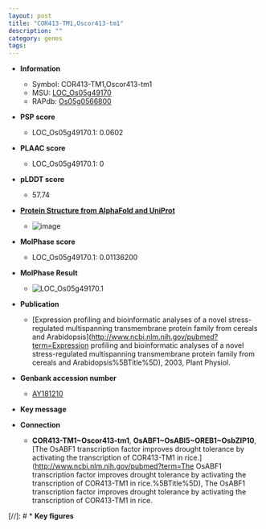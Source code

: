 ```yaml
---
layout: post
title: "COR413-TM1,Oscor413-tm1"
description: ""
category: genes
tags: 
---
```


* **Information**  
    + Symbol: COR413-TM1,Oscor413-tm1  
    + MSU: [LOC_Os05g49170](http://rice.plantbiology.msu.edu/cgi-bin/ORF_infopage.cgi?orf=LOC_Os05g49170)  
    + RAPdb: [Os05g0566800](http://rapdb.dna.affrc.go.jp/viewer/gbrowse_details/irgsp1?name=Os05g0566800)  

* **PSP score**  
    + LOC_Os05g49170.1: 0.0602 

* **PLAAC score**  
    + LOC_Os05g49170.1: 0 

* **pLDDT score**
    + 57.74

* **[Protein Structure from AlphaFold and UniProt](https://www.uniprot.org/uniprotkb/Q688W8/entry#structure)**
    + ![image](https://ricepsp.github.io/images/Q6/AF-Q688W8-F1.png)

* **MolPhase score**
    + LOC_Os05g49170.1: 0.01136200

* **MolPhase Result**
    + ![LOC_Os05g49170.1](https://304243504.github.io/Pictures/LOC_Os05g/LOC_Os05g49170.1.png)

* **Publication**  
    + [Expression profiling and bioinformatic analyses of a novel stress-regulated multispanning transmembrane protein family from cereals and Arabidopsis](http://www.ncbi.nlm.nih.gov/pubmed?term=Expression profiling and bioinformatic analyses of a novel stress-regulated multispanning transmembrane protein family from cereals and Arabidopsis%5BTitle%5D), 2003, Plant Physiol.

* **Genbank accession number**  
    + [AY181210](http://www.ncbi.nlm.nih.gov/nuccore/AY181210)

* **Key message**  

* **Connection**  
    + __COR413-TM1~Oscor413-tm1__, __OsABF1~OsABI5~OREB1~OsbZIP10__, [The OsABF1 transcription factor improves drought tolerance by activating the transcription of COR413-TM1 in rice.](http://www.ncbi.nlm.nih.gov/pubmed?term=The OsABF1 transcription factor improves drought tolerance by activating the transcription of COR413-TM1 in rice.%5BTitle%5D), The OsABF1 transcription factor improves drought tolerance by activating the transcription of COR413-TM1 in rice.

[//]: # * **Key figures**  


